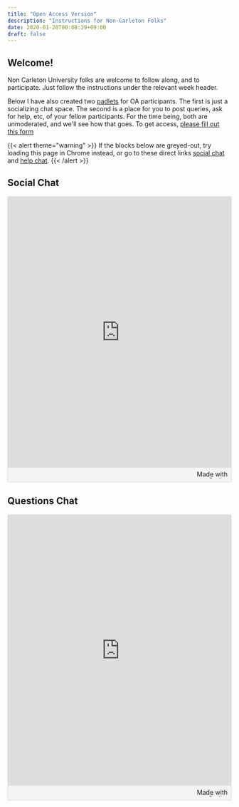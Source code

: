 ```yaml
---
title: "Open Access Version"
description: "Instructions for Non-Carleton Folks"
date: 2020-01-28T00:08:29+09:00
draft: false
---
```


## Welcome!

Non Carleton University folks are welcome to follow along, and to participate. Just follow the instructions under the relevant week header.

Below I have also created two [padlets](http://padlet.com) for OA participants. The first is just a socializing chat space. The second is a place for you to post queries, ask for help, etc, of your fellow participants. For the time being, both are unmoderated, and we'll see how that goes. To get access, [please fill out this form](https://docs.google.com/forms/d/e/1FAIpQLSd8y9jWAaI2YPiCMdCRZ3TrsrsndWuPK_hWScgHFeGTy7amcw/viewform?usp=sf_link)

{{< alert theme="warning" >}}
If the blocks below are greyed-out, try loading this page in Chrome instead, or go to these direct links [social chat](https://padlet.com/shawngraham1/asei0w4bqvdo) and [help chat](https://padlet.com/shawngraham1/ed6otl24nq3s).
{{< /alert >}}

## Social Chat
<div class="padlet-embed" style="border:1px solid rgba(0,0,0,0.1);border-radius:2px;box-sizing:border-box;overflow:hidden;position:relative;width:100%;background:#F4F4F4"><p style="padding:0;margin:0"><iframe src="https://padlet.com/embed/asei0w4bqvdo" frameborder="0" allow="camera;microphone;geolocation" style="width:100%;height:608px;display:block;padding:0;margin:0"></iframe></p><div style="padding:8px;text-align:right;margin:0;"><a href="https://padlet.com?ref=embed" style="padding:0;margin:0;border:none;display:block;line-height:1;height:16px" target="_blank"><img src="https://resources.padletcdn.com/assets/made_with_padlet.png" width="86" height="16" style="padding:0;margin:0;background:none;border:none;display:inline;box-shadow:none" alt="Made with Padlet"></a></div></div>

## Questions Chat

<div class="padlet-embed" style="border:1px solid rgba(0,0,0,0.1);border-radius:2px;box-sizing:border-box;overflow:hidden;position:relative;width:100%;background:#F4F4F4"><p style="padding:0;margin:0"><iframe src="https://padlet.com/embed/ed6otl24nq3s" frameborder="0" allow="camera;microphone;geolocation" style="width:100%;height:608px;display:block;padding:0;margin:0"></iframe></p><div style="padding:8px;text-align:right;margin:0;"><a href="https://padlet.com?ref=embed" style="padding:0;margin:0;border:none;display:block;line-height:1;height:16px" target="_blank"><img src="https://resources.padletcdn.com/assets/made_with_padlet.png" width="86" height="16" style="padding:0;margin:0;background:none;border:none;display:inline;box-shadow:none" alt="Made with Padlet"></a></div></div>
